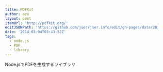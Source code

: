 ```yaml
---
title: PDFKit
author: azu
layout: post
itemUrl: 'http://pdfkit.org/'
editJSONPath: 'https://github.com/jser/jser.info/edit/gh-pages/data/2014/03/index.json'
date: '2014-03-04T03:43:32Z'
tags:
  - node.js
  - PDF
  - library
---
```

Node.jsでPDFを生成するライブラリ
